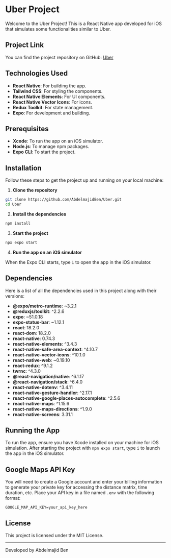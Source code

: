 # Uber Project

Welcome to the Uber Project! This is a React Native app developed for iOS that simulates some functionalities similar to Uber.

## Project Link

You can find the project repository on GitHub: [Uber](https://github.com/AbdelmajidBen/Uber)

## Technologies Used

- **React Native**: For building the app.
- **Tailwind CSS**: For styling the components.
- **React Native Elements**: For UI components.
- **React Native Vector Icons**: For icons.
- **Redux Toolkit**: For state management.
- **Expo**: For development and building.

## Prerequisites

- **Xcode**: To run the app on an iOS simulator.
- **Node.js**: To manage npm packages.
- **Expo CLI**: To start the project.

## Installation

Follow these steps to get the project up and running on your local machine:

1. **Clone the repository**

```bash
git clone https://github.com/AbdelmajidBen/Uber.git
cd Uber
```

2. **Install the dependencies**

```bash
npm install
```

3. **Start the project**

```bash
npx expo start
```

4. **Run the app on an iOS simulator**

When the Expo CLI starts, type `i` to open the app in the iOS simulator.

## Dependencies

Here is a list of all the dependencies used in this project along with their versions:

- **@expo/metro-runtime**: ~3.2.1
- **@reduxjs/toolkit**: ^2.2.6
- **expo**: ~51.0.18
- **expo-status-bar**: ~1.12.1
- **react**: 18.2.0
- **react-dom**: 18.2.0
- **react-native**: 0.74.3
- **react-native-elements**: ^3.4.3
- **react-native-safe-area-context**: ^4.10.7
- **react-native-vector-icons**: ^10.1.0
- **react-native-web**: ~0.19.10
- **react-redux**: ^9.1.2
- **twrnc**: ^4.3.0
- **@react-navigation/native**: ^6.1.17
- **@react-navigation/stack**: ^6.4.0
- **react-native-dotenv**: ^3.4.11
- **react-native-gesture-handler**: ^2.17.1
- **react-native-google-places-autocomplete**: ^2.5.6
- **react-native-maps**: ^1.15.6
- **react-native-maps-directions**: ^1.9.0
- **react-native-screens**: 3.31.1

## Running the App

To run the app, ensure you have Xcode installed on your machine for iOS simulation. After starting the project with `npm expo start`, type `i` to launch the app in the iOS simulator.

## Google Maps API Key

You will need to create a Google account and enter your billing information to generate your private key for accessing the distance matrix, time duration, etc. Place your API key in a file named `.env` with the following format:

```
GOOGLE_MAP_API_KEY=your_api_key_here
```

## License

This project is licensed under the MIT License.

---

Developed by Abdelmajid Ben
